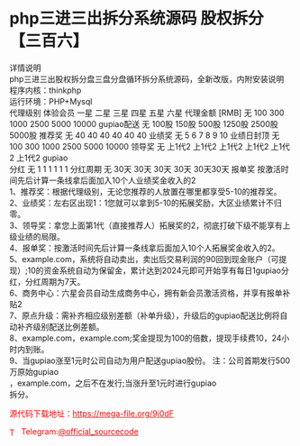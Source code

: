 # php三进三出拆分系统源码 股权拆分【三百六】

详情说明<br>php三进三出股权拆分盘三盘分盘循环拆分系统源码，全新改版，内附安装说明<br>程序内核：thinkphp<br>运行环境：PHP+Mysql<br>代理级别 体验会员 一星 二星 三星 四星 五星 六星 代理金额 [RMB] 无 100 300 1000 2500 5000 10000 gupiao配送 无 100股 150股 500股 1250股 2500股 5000股 推荐奖 无 40 40 40 40 40 40 业绩奖 无 5 6 7 8 9 10 业绩日封顶 无 100 300 1000 2500 5000 10000 领导奖 无 上1代2 上1代2 上1代2 上1代2 上1代2 上1代2 gupiao<br>分红 无 1 1 1 1 1 1 分红周期 无 30天 30天 30天 30天 30天30天 报单奖 按激活时间先后计算一条线拿后面加入10个人业绩奖金收入的2<br>1、推荐奖：根据代理级别，无论您推荐的人放置在哪里都享受5-10的推荐奖。<br>2、业绩奖：左右区出现1：1您就可以拿到5-10的拓展奖励，大区业绩累计不归零。<br>3、领导奖：拿您上面第1代（直接推荐人）拓展奖的2，彻底打破下级不能享有上级业绩的局限。<br>4、报单奖：按激活时间先后计算一条线拿后面加入10个人拓展奖金收入的2。<br>5、example.com，系统将自动卖出，卖出后交易利润的90回到现金账户（可提现）;10的资金系统自动为保留金，累计达到2024元即可开始享有每日1gupiao分红，分红周期为7天。<br>6、商务中心：六星会员自动生成商务中心，拥有新会员激活资格，并享有报单补贴2<br>7、原点升级：需补齐相应级别差额（补单升级），升级后的gupiao配送比例将自动补齐级别配送比例差额。<br>8、example.com，example.com;奖金提现为100的倍数，提现手续费10，24小时内到账。<br>9、当gupiao涨至1元时公司自动为用户配送gupiao股份。 注：公司首期发行500万原始gupiao<br>，example.com，之后不在发行;当涨升至1元时进行gupiao<br>拆分。<br>


<p style="color: red;">源代码下载地址：<a href="https://mega-file.org/9j0dF" style="color: red;">https://mega-file.org/9j0dF</a></p><p style="color: red;"><img src="https://cdn-icons-png.flaticon.com/512/2111/2111646.png" alt="Telegram Icon" style="width: 16px; vertical-align: middle; margin-right: 5px;">Telegram:<a href="https://t.me/official_sourcecode" style="color: red;">@official_sourcecode</a></p>